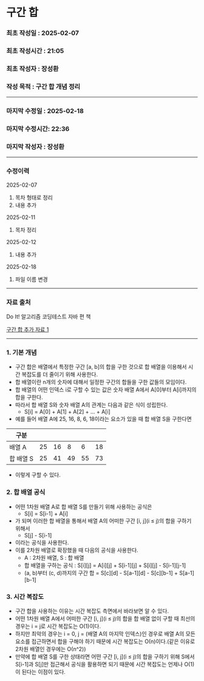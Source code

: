 # 구간 합

### 최초 작성일 : 2025-02-07
### 최초 작성시간 : 21:05
### 최초 작성자 : 장성환
### 작성 목적 : 구간 합 개념 정리

---

### 마지막 수정일 : 2025-02-18
### 마지막 수정시간: 22:36
### 마지막 작성자 : 장성환

---
### 수정이력

2025-02-07
1. 목차 형태로 정리
2. 내용 추가

2025-02-11
1. 목차 정리

2025-02-12
1. 내용 추가

2025-02-18
1. 파일 이름 변경

---
### 자료 출처

Do It! 알고리즘 코딩테스트 자바 편 책

[구간 합 추가 자료 1](https://velog.io/@ymj7250/%EB%B0%B1%EC%A4%80-%EA%B5%AC%EA%B0%84%ED%95%A9)


---

### 1. 기본 개념
* 구간 합은 배열에서 특정한 구간 [a, b]의 합을 구한 것으로 합 배열을 이용해서 시간 복잡도를 더 줄이기 위해 사용한다.
* 합 배열이란 n개의 숫자에 대해서 일정한 구간의 합들을 구한 값들의 모임이다. 
* 합 배열의 어떤 인덱스 i로 구할 수 있는 값은 숫자 배열 A에서 A[0]부터 A[i]까지의 합을 구한다.
* 따라서 합 배열 S와 숫자 배열 A의 관계는 다음과 같은 식이 성립한다.
  * S[i] = A[0] + A[1] + A[2] + ... + A[i]
* 예를 들어 배열 A에 25, 16, 8, 6, 18이라는 요소가 있을 때 합 배열 S을 구한다면

|구분|||||| 
|---|---|---|---|---|---|
|배열 A|25|16|8|6|18|
|합 배열 S|25|41|49|55|73|

* 이렇게 구할 수 있다.

### 2. 합 배열 공식

* 어떤 1차원 배열 A로 합 배열 S를 만들기 위해 사용하는 공식은 
  * S[i] = S[i-1] + A[i]
* 가 되며 이러한 합 배열을 통해서 배열 A의 어떠한 구간 [i, j](i ≤ j)의 합을 구하기 위해서
  * S[j] - S[i-1]
* 이라는 공식을 사용한다.
* 이를 2차원 배열로 확장했을 때 다음의 공식을 사용한다.
  * A : 2차원 배열, S : 합 배열
  * 합 배열을 구하는 공식 : S[i][j] = A[i][j] + S[i-1][j] + S[i][j] - S[i-1][j-1]
  * (a, b)부터 (c, d)까지의 구간 합 = S[c][d] - S[a-1][d] - S[c][b-1] + S[a-1][b-1]

 
### 3. 시간 복잡도

* 구간 합을 사용하는 이유는 시간 복잡도 측면에서 바라보면 알 수 있다.
* 어떤 1차원 배열 A에서 어떠한 구간 [i, j](i ≤ j)의 합을 합 배열 없이 구할 때 최선의 경우는 i = j로 시간 복잡도는 Ο(1)이다.
* 하지만 최악의 경우는 i = 0, j = (배열 A의 마지막 인덱스)인 경우로 배열 A의 모든 요소를 접근하면서 합을 구해야 하기 때문에 시간 복잡도는 Ο(n)이다.(같은 이유로 2차원 배열인 경우에는 Ο(n^2))
* 만약에 합 배열 S를 구한 상태라면 어떤 구간 [i, j](i ≤ j)의 합을 구하기 위해 S에서 S[i-1]과 S[j]만 접근해서 공식을 활용하면 되기 때문에 시간 복잡도는 언제나 Ο(1)이 된다는 이점이 있다.
